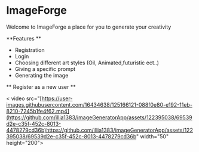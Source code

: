 # ImageForge

Welcome to ImageForge a place for you to generate your creativity 

**Features 
**
  - Registration
  - Login
  - Choosing different art styles (Oil, Animated,futuristic ect..)
  - Giving a specific prompt
  - Generating the image

**    Register as a new user **

< video src="[https://user-images.githubusercontent.com/16434638/125166121-088f0e80-e192-11eb-8210-7245b1fe4f62.mp4](https://github.com/illia1383/imageGeneratorApp/assets/122395038/69539d2e-c35f-452c-8013-4478279cd36b)https://github.com/illia1383/imageGeneratorApp/assets/122395038/69539d2e-c35f-452c-8013-4478279cd36b" width="50" height="200">


